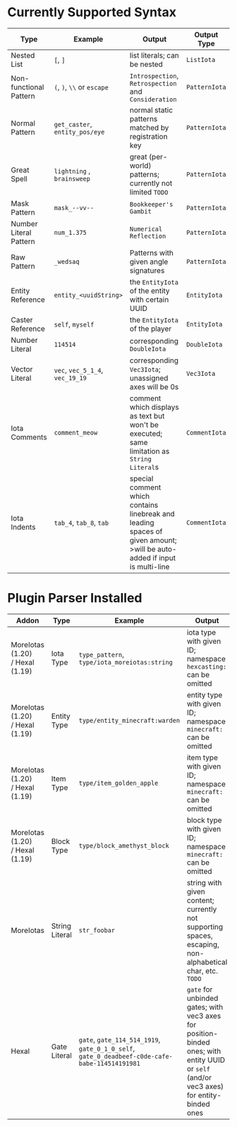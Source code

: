 # Currently Supported Syntax

Type|Example|Output|Output Type
---|---|---|---
Nested List|`[`, `]`|list literals; can be nested|`ListIota`
Non-functional Pattern|`(`, `)`, `\\` or `escape`|`Introspection`, `Retrospection` and `Consideration`|`PatternIota`
Normal Pattern|`get_caster`, `entity_pos/eye`|normal static patterns matched by registration key|`PatternIota`
Great Spell|`lightning` , `brainsweep`|great (per-world) patterns; currently not limited `TODO`|`PatternIota`
Mask Pattern|`mask_--vv--`|`Bookkeeper's Gambit`|`PatternIota`
Number Literal Pattern|`num_1.375`|`Numerical Reflection`|`PatternIota`
Raw Pattern|`_wedsaq`|Patterns with given angle signatures|`PatternIota`
Entity Reference|`entity_<uuidString>`|the `EntityIota` of the entity with certain UUID|`EntityIota`
Caster Reference|`self`, `myself`|the `EntityIota` of the player|`EntityIota`
Number Literal|`114514`|corresponding `DoubleIota`|`DoubleIota`
Vector Literal|`vec`, `vec_5_1_4`, `vec_19_19`|corresponding `Vec3Iota`; unassigned axes will be 0s|`Vec3Iota`
Iota Comments|`comment_meow`|comment which displays as text but won't be executed; same limitation as `String Literal`s|`CommentIota`
Iota Indents|`tab_4`, `tab_8`, `tab`|special comment which contains linebreak and leading spaces of given amount;<br>>will be auto-added if input is multi-line|`CommentIota`
# Plugin Parser Installed

Addon|Type|Example|Output|Output Type
---|---|---|---|---
MoreIotas (1.20)<br>/ Hexal (1.19)|Iota Type|`type_pattern`, `type/iota_moreiotas:string`|iota type with given ID; namespace `hexcasting:` can be omitted|`IotaTypeIota`
MoreIotas (1.20)<br>/ Hexal (1.19)|Entity Type|`type/entity_minecraft:warden`|entity type with given ID; namespace `minecraft:` can be omitted|`EntityTypeIota`
MoreIotas (1.20)<br>/ Hexal (1.19)|Item Type|`type/item_golden_apple`|item type with given ID; namespace `minecraft:` can be omitted|`ItemTypeIota`
MoreIotas (1.20)<br>/ Hexal (1.19)|Block Type|`type/block_amethyst_block`|block type with given ID; namespace `minecraft:` can be omitted|`ItemTypeIota`
MoreIotas|String Literal|`str_foobar`|string with given content; currently not supporting spaces, escaping, non-alphabetical char, etc. `TODO`|`StringIota`
Hexal|Gate Literal|`gate`, `gate_114_514_1919`, `gate_0_1_0_self`, `gate_0_deadbeef-c0de-cafe-babe-114514191981`|`gate` for unbinded gates; with vec3 axes for position-binded ones; with entity UUID or `self` (and/or vec3 axes) for entity-binded ones|`GateIota`
